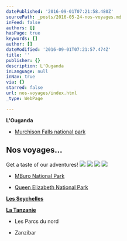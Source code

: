 ```yaml
---
datePublished: '2016-09-01T07:21:58.480Z'
sourcePath: _posts/2016-05-24-nos-voyages.md
inFeed: false
authors: []
hasPage: true
keywords: []
author: []
dateModified: '2016-09-01T07:21:57.474Z'
title: ''
publisher: {}
description: L'Ouganda
inLanguage: null
inNav: true
via: {}
starred: false
url: nos-voyages/index.html
_type: WebPage

---
```

**L'Ouganda**

* [Murchison Falls national park][0]

## Nos voyages...

Get a taste of our adventures!
![](https://the-grid-user-content.s3-us-west-2.amazonaws.com/f4ef108d-3f5d-4756-a611-7dced3dd16b3.jpg)
![](https://the-grid-user-content.s3-us-west-2.amazonaws.com/781d6be4-55a5-4a25-932f-45fd8ba35ce7.jpg)
![](https://s3-us-west-2.amazonaws.com/the-grid-img/p/4c241905ce77691035f44981091524ae3bca06b6.jpg)
![](https://the-grid-user-content.s3-us-west-2.amazonaws.com/66f682f4-6abd-4aa5-8abb-c1d97b8cbbdb.jpg)

* [MBuro National Park][1]

* [Queen Elizabeth National Park][2]

**[Les Seychelles][3]**

**[La Tanzanie][4]**

* Les Parcs du nord

* Zanzibar

[0]: thegrid.ai/stahle/MFNP
[1]: thegrid.ai/stahle/MNP
[2]: thegrid.ai/stahle/QENP
[3]: thegrid.ai/stahle/LS
[4]: thegrid.ai/stahle/LT